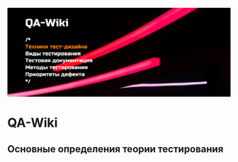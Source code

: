 ![Header](https://github.com/dmitry-arzhanov/QA-Wiki/blob/main/assets/Header_Wiki.png)

# QA-Wiki
## Основные определения теории тестирования

